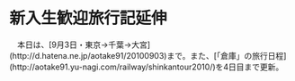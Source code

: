 # 新入生歓迎旅行記延伸

<div class="section">　本日は、[9月3日・東京→千葉→大宮](http://d.hatena.ne.jp/aotake91/20100903)まで。また、[「倉庫」の旅行日程](http://aotake91.yu-nagi.com/railway/shinkantour2010/)を4日目まで更新。</div>